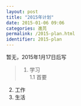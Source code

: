 ```yaml
---
layout: post
title: "2015年计划"
date: 2015-01-06 09:06
categories: 進芫
permalink: /2015-plan.html
identifier: 2015-plan
---
```


暂无，2015年1月17日后写  
>1. 学习  
1.1 首要  
2. 工作  
3. 生活  